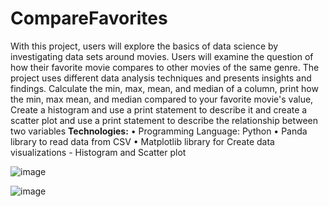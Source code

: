 # CompareFavorites

With this project, users will explore the basics of data science by investigating data sets around movies.
Users will examine the question of how their favorite movie compares to other movies of the same genre.
The project uses different data analysis techniques and presents insights and findings.
Calculate the min, max, mean, and median of a column, print how the min, max mean, and median compared to your favorite movie's value,
Create a histogram and use a print statement to describe it and create a scatter plot and use a print statement to describe the relationship between two variables
**Technologies:**
•	Programming Language: Python
•	Panda library to read data from CSV
•	Matplotlib library for Create data visualizations - Histogram and Scatter plot

![image](https://github.com/user-attachments/assets/ecaf3c74-f421-41b2-b71b-f58ca2ca3634)

![image](https://github.com/user-attachments/assets/f8acd26b-5322-4850-afd2-c5ec974e4459)

